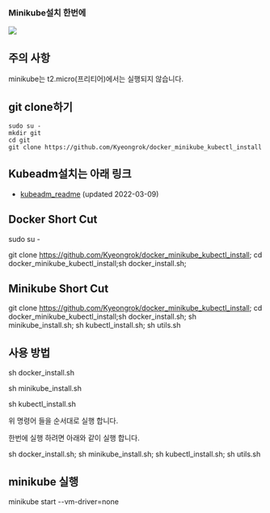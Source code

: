 ### Minikube설치 한번에

<img src="https://img.shields.io/badge/kubernetes-brightgreen?logo=Kubernetes&logoColor=white"/>


## 주의 사항
minikube는 t2.micro(프리티어)에서는 실행되지 않습니다.



## git clone하기

```
sudo su -
mkdir git
cd git
git clone https://github.com/Kyeongrok/docker_minikube_kubectl_install
```

## Kubeadm설치는 아래 링크
- [kubeadm_readme](kubeadm_readme.md) (updated 2022-03-09)

## Docker Short Cut

sudo su - 

git clone https://github.com/Kyeongrok/docker_minikube_kubectl_install; cd docker_minikube_kubectl_install;sh docker_install.sh;


## Minikube Short Cut
git clone https://github.com/Kyeongrok/docker_minikube_kubectl_install; cd docker_minikube_kubectl_install;sh docker_install.sh; sh minikube_install.sh; sh kubectl_install.sh; sh utils.sh

## 사용 방법

sh docker_install.sh

sh minikube_install.sh

sh kubectl_install.sh

위 명령어 들을 순서대로 실행 합니다.

한번에 실행 하려면 아래와 같이 실행 합니다.

sh docker_install.sh; sh minikube_install.sh; sh kubectl_install.sh; sh utils.sh

## minikube 실행

minikube start --vm-driver=none
